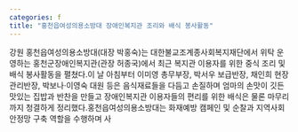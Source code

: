 ```yaml
---
categories: f
title: "홍천읍여성의용소방대 장애인복지관 조리와 배식 봉사활동"
---
```

강원 홍천읍여성의용소방대(대장 박홍숙)는 대한불교조계종사회복지재단에서 위탁 운영하는 홍천군장애인복지관(관장 허종국)에서 최근 복지관 이용자를 위한 중식 조리 및 배식 봉사활동을 펼쳤다.이 날 아침부터 이미영 총무부장, 박서우 보급반장, 채인희 현장관리반장, 박보나&middot;이영숙 대원 등은 음식재료들을 다듬고 손질하며 엄마의 손맛이 깃든 맛있는 집밥과 반찬을 만들고 장애인복지관 이용자들의 편리를 위한 배식은 물론 마무리까지 청결하게 정리했다.홍천읍여성의용소방대는 화재예방 캠페인 및 순찰과 지역사회 안정망 구축 역할을 수행하며 사